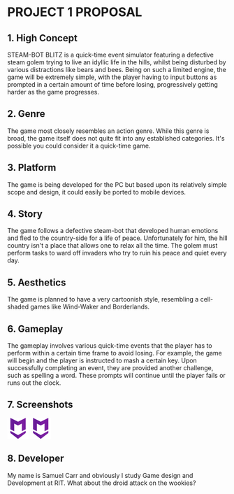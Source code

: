 # PROJECT 1 PROPOSAL

## 1. High Concept

STEAM-BOT BLITZ is a quick-time event simulator featuring a defective steam golem trying to live an idyllic life in the hills, whilst being disturbed by various distractions like bears and bees. Being on such a limited engine, the game will be extremely simple, with the player having to input buttons as prompted in a certain amount of time before losing, progressively getting harder as the game progresses.

## 2. Genre

The game most closely resembles an action genre. While this genre is broad, the game itself does not quite fit into any established categories. It's possible you could consider it a quick-time game.

## 3. Platform

The game is being developed for the PC but based upon its relatively simple scope and design, it could easily be ported to mobile devices.

## 4. Story

The game follows a defective steam-bot that developed human emotions and fled to the country-side for a life of peace. Unfortunately for him, the hill country isn't a place that allows one to relax all the time. The golem must perform tasks to ward off invaders who try to ruin his peace and quiet every day.

## 5. Aesthetics

The game is planned to have a very cartoonish style, resembling a cell-shaded games like Wind-Waker and Borderlands.

## 6. Gameplay

The gameplay involves various quick-time events that the player has to perform within a certain time frame to avoid losing. For example, the game will begin and the player is instructed to mash a certain key. Upon successfully completing an event, they are provided another challenge, such as spelling a word. These prompts will continue until the player fails or runs out the clock.

## 7. Screenshots

![Screenshot 1](https://github.com/adam-p/markdown-here/raw/master/src/common/images/icon48.png "Screenshot 1")
![Screenshot 2](https://github.com/adam-p/markdown-here/raw/master/src/common/images/icon48.png "Screenshot 1")

## 8. Developer

My name is Samuel Carr and obviously I study Game design and Development at RIT. What about the droid attack on the wookies?
